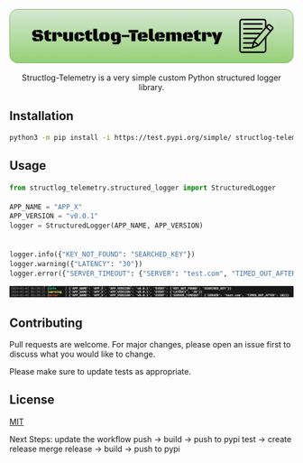 <div align="center">
<p align="center">
<img src="docs/structlog_telemetery.drawio.png">
</p>

Structlog-Telemetry is a very simple custom Python structured logger library.
</div>

## Installation
```bash
python3 -m pip install -i https://test.pypi.org/simple/ structlog-telemetry==0.0.7
```

## Usage

```python
from structlog_telemetry.structured_logger import StructuredLogger

APP_NAME = "APP_X"
APP_VERSION = "v0.0.1"
logger = StructuredLogger(APP_NAME, APP_VERSION)


logger.info({"KEY_NOT_FOUND": "SEARCHED_KEY"})
logger.warning({"LATENCY": "30"})
logger.error({"SERVER_TIMEOUT": {"SERVER": "test.com", "TIMED_OUT_AFTER": 10}})
```
<img src="docs/log.png">

## Contributing

Pull requests are welcome. For major changes, please open an issue first
to discuss what you would like to change.

Please make sure to update tests as appropriate.

## License

[MIT](https://choosealicense.com/licenses/mit/)

Next Steps: update the workflow
push -> build -> push to pypi test -> create release
merge release -> build -> push to pypi
